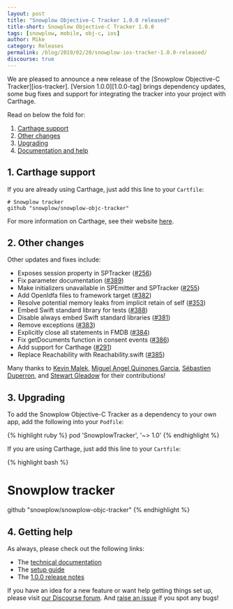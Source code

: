 ```yaml
---
layout: post
title: "Snowplow Objective-C Tracker 1.0.0 released"
title-short: Snowplow Objective-C Tracker 1.0.0
tags: [snowplow, mobile, obj-c, ios]
author: Mike
category: Releases
permalink: /blog/2019/02/20/snowplow-ios-tracker-1.0.0-released/
discourse: true
---
```


We are pleased to announce a new release of the [Snowplow Objective-C Tracker][ios-tracker]. [Version 1.0.0][1.0.0-tag] brings dependency updates, some bug fixes and support for integrating the tracker into your project with Carthage.

Read on below the fold for:

1. [Carthage support](#carthage-support)
2. [Other changes](#updates)
3. [Upgrading](#upgrade)
4. [Documentation and help](#doc)

<!--more-->

<h2 id="carthage-support">1. Carthage support</h2>

If you are already using Carthage, just add this line to your `Cartfile`:

```
# Snowplow tracker
github "snowplow/snowplow-objc-tracker"
```

For more information on Carthage, see their website [here](https://github.com/Carthage/Carthage#quick-start).

<h2 id="updates">2. Other changes</h2>

Other updates and fixes include:

* Exposes session property in SPTracker ([#256][256])
* Fix parameter documentation ([#389][389])
* Make initializers unavailable in SPEmitter and SPTracker ([#255][255])
* Add OpenIdfa files to framework target ([#382][382])
* Resolve potential memory leaks from implicit retain of self ([#353][353])
* Embed Swift standard library for tests ([#388][388])
* Disable always embed Swift standard libraries ([#381][381])
* Remove exceptions ([#383][383])
* Explicitly close all statements in FMDB ([#384][384])
* Fix getDocuments function in consent events ([#386][386])
* Add support for Carthage ([#291][291])
* Replace Reachability with Reachability.swift ([#385][385])

Many thanks to [Kevin Malek][kevmalek], [Miguel Angel Quinones Garcia][DarthMike], [Sébastien Duperron][sduperron-viadeo], and [Stewart Gleadow][sgleadow] for their contributions!

<h2><a name="upgrading">3. Upgrading</a></h2>

To add the Snowplow Objective-C Tracker as a dependency to your own app, add the following into your `Podfile`:

{% highlight ruby %}
pod 'SnowplowTracker', '~> 1.0'
{% endhighlight %}

If you are using Carthage, just add this line to your `Cartfile`:

{% highlight bash %}
# Snowplow tracker
github "snowplow/snowplow-objc-tracker"
{% endhighlight %}

<h2><a name="help">4. Getting help</a></h2>

As always, please check out the following links:

* The [technical documentation][tech-docs]
* The [setup guide][setup-guide]
* The [1.0.0 release notes][tracker-100]

If you have an idea for a new feature or want help getting things set up, please visit [our Discourse forum][discourse]. And [raise an issue][issues] if you spot any bugs!

[objc-repo]: https://github.com/snowplow/snowplow-objc-tracker
[tech-docs]: https://github.com/snowplow/snowplow/wiki/iOS-Tracker
[setup-guide]: https://github.com/snowplow/snowplow/wiki/iOS-Tracker-Setup
[tracker-100]: https://github.com/snowplow/snowplow-objc-tracker/releases/tag/1.0.0
[issues]: https://github.com/snowplow/snowplow/issues
[discourse]: http://discourse.snowplowanalytics.com/

[256]: https://github.com/snowplow/snowplow-objc-tracker/issues/256
[389]: https://github.com/snowplow/snowplow-objc-tracker/issues/389
[255]: https://github.com/snowplow/snowplow-objc-tracker/issues/255
[382]: https://github.com/snowplow/snowplow-objc-tracker/issues/382
[353]: https://github.com/snowplow/snowplow-objc-tracker/issues/353
[388]: https://github.com/snowplow/snowplow-objc-tracker/issues/388
[381]: https://github.com/snowplow/snowplow-objc-tracker/issues/381
[383]: https://github.com/snowplow/snowplow-objc-tracker/issues/383
[384]: https://github.com/snowplow/snowplow-objc-tracker/issues/384
[386]: https://github.com/snowplow/snowplow-objc-tracker/issues/386
[291]: https://github.com/snowplow/snowplow-objc-tracker/issues/291
[385]: https://github.com/snowplow/snowplow-objc-tracker/issues/385

[kevmalek]: https://github.com/kevmalek
[DarthMike]: https://github.com/DarthMike
[sduperron-viadeo]: https://github.com/sduperron-viadeo
[sgleadow]: https://github.com/sgleadow
